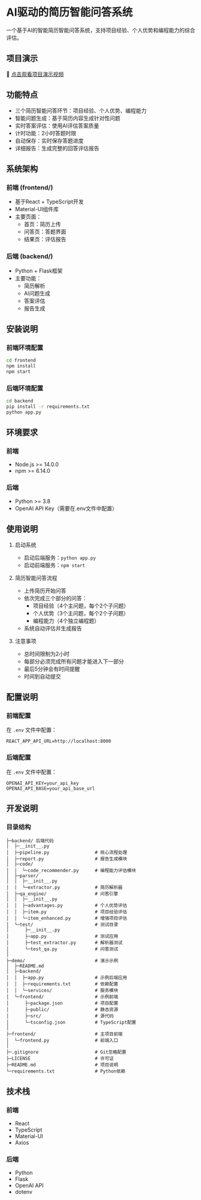 # AI驱动的简历智能问答系统

一个基于AI的智能简历智能问答系统，支持项目经验、个人优势和编程能力的综合评估。

## 项目演示

🎥 [点击观看项目演示视频](https://www.bilibili.com/video/BV1HERkYAE8D/)

## 功能特点

- 三个简历智能问答环节：项目经验、个人优势、编程能力
- 智能问题生成：基于简历内容生成针对性问题
- 实时答案评估：使用AI评估答案质量
- 计时功能：2小时答题时限
- 自动保存：实时保存答题进度
- 详细报告：生成完整的回答评估报告

## 系统架构

### 前端 (frontend/)
- 基于React + TypeScript开发
- Material-UI组件库
- 主要页面：
  - 首页：简历上传
  - 问答页：答题界面
  - 结果页：评估报告

### 后端 (backend/)
- Python + Flask框架
- 主要功能：
  - 简历解析
  - AI问题生成
  - 答案评估
  - 报告生成

## 安装说明

### 前端环境配置
```bash
cd frontend
npm install
npm start
```

### 后端环境配置
```bash
cd backend
pip install -r requirements.txt
python app.py
```

## 环境要求

### 前端
- Node.js >= 14.0.0
- npm >= 6.14.0

### 后端
- Python >= 3.8
- OpenAI API Key（需要在.env文件中配置）

## 使用说明

1. 启动系统
   - 启动后端服务：`python app.py`
   - 启动前端服务：`npm start`

2. 简历智能问答流程
   - 上传简历开始问答
   - 依次完成三个部分的问答：
     - 项目经验（4个主问题，每个2个子问题）
     - 个人优势（3个主问题，每个2个子问题）
     - 编程能力（4个独立编程题）
   - 系统自动评估并生成报告

3. 注意事项
   - 总时间限制为2小时
   - 每部分必须完成所有问题才能进入下一部分
   - 最后5分钟会有时间提醒
   - 时间到自动提交

## 配置说明

### 前端配置
在 `.env` 文件中配置：
```
REACT_APP_API_URL=http://localhost:8000
```

### 后端配置
在 `.env` 文件中配置：
```
OPENAI_API_KEY=your_api_key
OPENAI_API_BASE=your_api_base_url
```

## 开发说明

### 目录结构
```
├─backend/ 后端代码
│  ├─__init__.py
│  ├─pipeline.py                 # 核心流程处理
│  ├─report.py                   # 报告生成模块
│  ├─code/
│  │  └─code_recommender.py      # 编程能力评估模块
│  ├─parser/
│  │  ├─__init__.py
│  │  └─extractor.py             # 简历解析器
│  ├─qa_engine/                  # 问答引擎
│  │  ├─__init__.py
│  │  ├─advantages.py            # 个人优势评估
│  │  ├─item.py                  # 项目经验评估
│  │  └─item_enhanced.py         # 增强项目评估
│  └─test/                       # 测试目录
│      ├─__init__.py
│      ├─app.py                  # 测试应用
│      ├─test_extractor.py       # 解析器测试
│      └─test_qa.py              # 问答测试
│
├─demo/                          # 演示示例
│  ├─README.md
│  ├─backend/
│  │  ├─app.py                   # 示例后端应用
│  │  ├─requirements.txt         # 依赖配置
│  │  └─services/                # 服务模块
│  └─frontend/                   # 示例前端
│      ├─package.json            # 项目配置
│      ├─public/                 # 静态资源
│      ├─src/                    # 源代码
│      └─tsconfig.json           # TypeScript配置
│
├─frontend/                      # 主项目前端
│  └─frontend.py                 # 前端入口
│
├─.gitignore                     # Git忽略配置
├─LICENSE                        # 许可证
├─README.md                      # 项目说明
└─requirements.txt               # Python依赖
```

## 技术栈

### 前端
- React
- TypeScript
- Material-UI
- Axios

### 后端
- Python
- Flask
- OpenAI API
- dotenv
